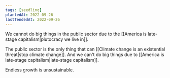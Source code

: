 ```yaml
---
tags: [seedling]
plantedAt: 2022-09-26
lastTendedAt: 2022-09-26
---
```

We cannot do big things in the public sector due to the [[America is late-stage capitalism|plutocracy we live in]].

The public sector is the only thing that can [[Climate change is an existential threat|stop climate change]]. And we can't do big things due to [[America is late-stage capitalism|late-stage capitalism]].

Endless growth is unsustainable.
